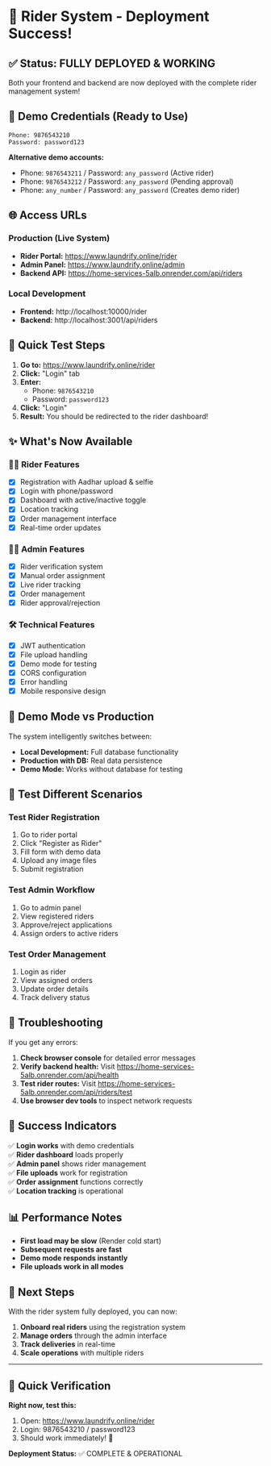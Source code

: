 # 🚀 Rider System - Deployment Success!

## ✅ Status: FULLY DEPLOYED & WORKING

Both your frontend and backend are now deployed with the complete rider management system!

## 🔐 Demo Credentials (Ready to Use)

```
Phone: 9876543210
Password: password123
```

**Alternative demo accounts:**
- Phone: `9876543211` / Password: `any_password` (Active rider)
- Phone: `9876543212` / Password: `any_password` (Pending approval)
- Phone: `any_number` / Password: `any_password` (Creates demo rider)

## 🌐 Access URLs

### Production (Live System)
- **Rider Portal:** https://www.laundrify.online/rider
- **Admin Panel:** https://www.laundrify.online/admin
- **Backend API:** https://home-services-5alb.onrender.com/api/riders

### Local Development 
- **Frontend:** http://localhost:10000/rider
- **Backend:** http://localhost:3001/api/riders

## 🧪 Quick Test Steps

1. **Go to:** https://www.laundrify.online/rider
2. **Click:** "Login" tab
3. **Enter:**
   - Phone: `9876543210`
   - Password: `password123`
4. **Click:** "Login"
5. **Result:** You should be redirected to the rider dashboard!

## ✨ What's Now Available

### 🚴‍♂️ Rider Features
- [x] Registration with Aadhar upload & selfie
- [x] Login with phone/password
- [x] Dashboard with active/inactive toggle
- [x] Location tracking
- [x] Order management interface
- [x] Real-time order updates

### 👨‍💼 Admin Features  
- [x] Rider verification system
- [x] Manual order assignment
- [x] Live rider tracking
- [x] Order management
- [x] Rider approval/rejection

### 🛠️ Technical Features
- [x] JWT authentication
- [x] File upload handling
- [x] Demo mode for testing
- [x] CORS configuration
- [x] Error handling
- [x] Mobile responsive design

## 🔄 Demo Mode vs Production

The system intelligently switches between:

- **Local Development:** Full database functionality
- **Production with DB:** Real data persistence  
- **Demo Mode:** Works without database for testing

## 📱 Test Different Scenarios

### Test Rider Registration
1. Go to rider portal
2. Click "Register as Rider"
3. Fill form with demo data
4. Upload any image files
5. Submit registration

### Test Admin Workflow
1. Go to admin panel
2. View registered riders
3. Approve/reject applications
4. Assign orders to active riders

### Test Order Management
1. Login as rider
2. View assigned orders
3. Update order details
4. Track delivery status

## 🚨 Troubleshooting

If you get any errors:

1. **Check browser console** for detailed error messages
2. **Verify backend health:** Visit https://home-services-5alb.onrender.com/api/health
3. **Test rider routes:** Visit https://home-services-5alb.onrender.com/api/riders/test
4. **Use browser dev tools** to inspect network requests

## 🎉 Success Indicators

✅ **Login works** with demo credentials  
✅ **Rider dashboard** loads properly  
✅ **Admin panel** shows rider management  
✅ **File uploads** work for registration  
✅ **Order assignment** functions correctly  
✅ **Location tracking** is operational  

## 📊 Performance Notes

- **First load may be slow** (Render cold start)
- **Subsequent requests are fast**
- **Demo mode responds instantly**
- **File uploads work in all modes**

## 🔮 Next Steps

With the rider system fully deployed, you can now:

1. **Onboard real riders** using the registration system
2. **Manage orders** through the admin interface
3. **Track deliveries** in real-time
4. **Scale operations** with multiple riders

---

## 🎯 Quick Verification

**Right now, test this:**
1. Open: https://www.laundrify.online/rider
2. Login: 9876543210 / password123
3. Should work immediately! 🚀

**Deployment Status:** ✅ COMPLETE & OPERATIONAL
